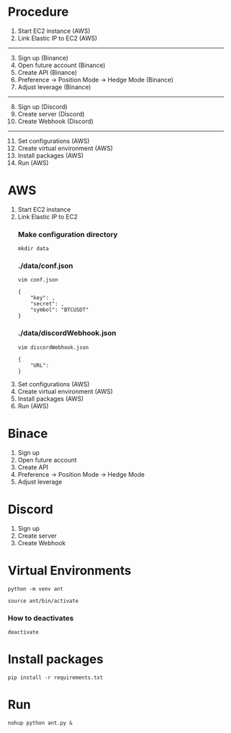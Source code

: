 # Procedure
1. Start EC2 instance (AWS)
2. Link Elastic IP to EC2 (AWS)
---
3. Sign up (Binance)
4. Open future account (Binance)
5. Create API (Binance)
6. Preference -> Position Mode -> Hedge Mode (Binance)
7. Adjust leverage (Binance)
---
8. Sign up (Discord)
9. Create server (Discord)
10. Create Webhook (Discord)
---
11. Set configurations (AWS)
12. Create virtual environment (AWS)
13. Install packages (AWS)
14. Run (AWS)

# AWS
1. Start EC2 instance
2. Link Elastic IP to EC2
    ### Make configuration directory
    ```
    mkdir data
    ```
    ### ./data/conf.json
    ```
    vim conf.json
    ```
    ```
    {
        "key": ,
        "secret": ,
        "symbol": "BTCUSDT"
    }
    ```
    ### ./data/discordWebhook.json
    ```
    vim discordWebhook.json
    ```
    ```
    {
        "URL": 
    }
    ```
3. Set configurations (AWS)
4. Create virtual environment (AWS)
5. Install packages (AWS)
6. Run (AWS)

# Binace
1. Sign up
2. Open future account
3. Create API
4. Preference -> Position Mode -> Hedge Mode
5. Adjust leverage
# Discord
1. Sign up
2. Create server
3. Create Webhook
# Virtual Environments
```
python -m venv ant
```
```
source ant/bin/activate
```
### How to deactivates
```
deactivate
```
# Install packages
```
pip install -r requirements.txt
```
# Run
```
nohup python ant.py &
```